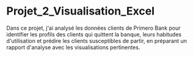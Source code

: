 # Projet_2_Visualisation_Excel
Dans ce projet, j'ai analysé les données clients de Primero Bank pour identifier les profils des clients qui quittent la banque, leurs habitudes d'utilisation et prédire les clients susceptibles de partir, en préparant un rapport d'analyse avec les visualisations pertinentes.
